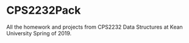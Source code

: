 # CPS2232Pack
All the homework and projects from CPS2232 Data Structures at Kean University Spring of 2019.
